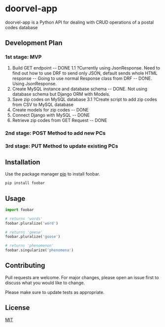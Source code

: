# doorvel-app

doorvel-app is a Python API for dealing with CRUD operations of a postal codes database

## Development Plan

### 1st stage: MVP
1. Build GET endpoint -- DONE
1.1 ?Currently using JsonResponse. Need to find out how to use DRF to send only JSON, default sends whole HTML response -- Going to use normal Response class from DRF -- DONE. Using JsonResponse.
2. Create MySQL instance and database schema -- DONE. Not using database schema but Django ORM with Models.
3. Save zip codes on MySQL database
3.1 ?Create script to add zip codes from CSV to MySQL database
4. Create models for zip codes -- DONE
5. Connect Django with MySQL -- DONE
6. Retrieve zip codes from GET Request -- DONE

### 2nd stage: POST Method to add new PCs
### 3rd stage: PUT Method to update existing PCs



## Installation

Use the package manager [pip](https://pip.pypa.io/en/stable/) to install foobar.

```bash
pip install foobar
```

## Usage

```python
import foobar

# returns 'words'
foobar.pluralize('word')

# returns 'geese'
foobar.pluralize('goose')

# returns 'phenomenon'
foobar.singularize('phenomena')
```

## Contributing

Pull requests are welcome. For major changes, please open an issue first
to discuss what you would like to change.

Please make sure to update tests as appropriate.

## License

[MIT](https://choosealicense.com/licenses/mit/)